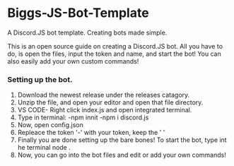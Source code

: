 # Biggs-JS-Bot-Template
A Discord.JS bot template.
Creating bots made simple.

This is an open source guide on creating a Discord.JS bot. All you have to do, is open the files, input the token and name, and start the bot! You can also easily add your own custom commands!

### Setting up the bot.

1. Download the newest release under the releases catagory.
2. Unzip the file, and open your editor and open that file directory.
3. VS CODE- Right click index.js and open integrated terminal.
4. Type in terminal:
     -npm innit
     -npm i discord.js
5. Now, open config.json
6. Repleace the token '-' with your token, keep the ' '
7. Finally you are done setting up the bare bones! To start the bot, type int he terminal node .
8. Now, you can go into the bot files and edit or add your own commands!
